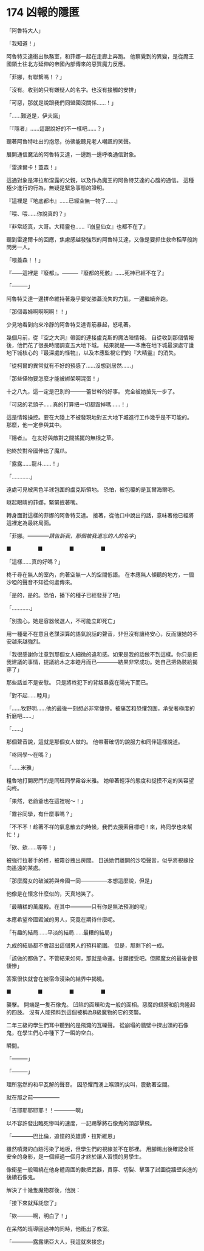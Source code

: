 # 174 凶報的隱匿

「阿魯特大人」

「我知道！」

阿魯特艾達衝出執務室，和菲娜一起在走廊上奔跑。
他察覺到的異變，是從魔王國領土往北方延伸的帝國內部傳來的惡質魔力反應。

「菲娜，有聯繫嗎！？」

「沒有。收到的只有嫌疑人的名字。也沒有接觸的安排」

「可惡，那就是說跟我們同盟國沒關係……！」

「……難道是，伊夫諾」

「『隱者』……這跟說好的不一樣吧……？」

聽著阿魯特吐出的抱怨，彷彿能聽見老人嘲諷的笑聲。

展開通信魔法的阿魯特艾達，一邊跑一邊呼喚通信對象。

「雷達爾卡！蓋森！」

這通對象是澤拉和涅露的父親，以及作為魔王的阿魯特艾達的心腹的通信。
這種極少進行的行為，無疑是緊急事態的證明。

『這裡是『地底都市』……已經空無一物了……』

「喂、喂……你說真的？」

『非常認真，大哥。大精靈也……『崩皇仙女』也都不在了』

聽到雷達爾卡的回應，焦慮感越發強烈的阿魯特艾達，又像是要抓住救命稻草般詢問另一人。

「喂蓋森！！」

『——這裡是『廢都』。———『廢都的死骸』……死神已經不在了』

「———」

阿魯特艾達一邊拼命維持著幾乎要從膝蓋流失的力氣，一邊繼續奔跑。

「那個毒婦啊啊啊啊！！」

少見地看到向來冷靜的阿魯特艾達青筋暴起，怒吼著。

幾個月前，從『空之大洞』帶回的連接盧克斯的魔法陣情報。
自從收到那個情報後，他們花了很長時間調查五大地下城。
結果就是——本應在地下城最深處守護地下城核心的『最深處的怪物』，以及本應監視它們的『大精靈』的消失。

「從柯爾的異常就有不好的預感了……沒想到居然……」

「那些怪物要怎麼才能被綁架啊混蛋！」

十之八九，這一定是巴別的———蕾甘幹的好事。
完全被她搶先一步了。

「可惡的老頭子……真的打算把一切都毀掉嗎……！」

這是情報操控。要在大陸上不被發現地對五大地下城進行工作幾乎是不可能的。
那麼，他一定參與其中。

『隱者』。
在友好與敵對之間搖擺的無根之草。

他終於對帝國伸出了魔爪。

「露露……龍斗……！」

「…………」

遠處可見被黑色半球包圍的盧克斯領地。
恐怕，被包覆的是瓦爾海爾吧。

瞇起眼睛的菲娜，緊緊抿著嘴。

轉身面對這樣的菲娜的阿魯特艾達。
接著，從他口中說出的話，意味著他已經將這裡定為最終局面。

「菲娜。————*請告訴我，那個被我遺忘的人的名字*」

■　　　　　■　　　　　■　　　　　■

「這樣……真的好嗎？」

柊千尋在無人的室內，向著空無一人的空間低語。
在本應無人傾聽的地方，一個沙啞的聲音不知從何處傳來。

「是的，是的。恐怕，播下的種子已經發芽了吧」

「…………」

「別擔心。她是容器候選人，不可能立即死亡」

用一種毫不在意且老謀深算的語氣說話的聲音，非但沒有讓柊安心，反而讓她的不安越來越強烈。

「我很感謝你注意到那個女人細微的違和感。如果是我的話做不到這樣。你只是把我建議的事情，提議給木之本睦月而已————結果非常成功。她自己把偽裝給揭穿了」

那些話並不是安慰。
只是將柊犯下的背叛暴露在陽光下而已。

「對不起……睦月」

「……牧野明……他的最後一刻想必非常悽慘。被痛苦和恐懼包圍，承受著極度的折磨吧……」

「……」

那個聲音說，這就是那個女人做的。
他帶著確切的說服力和同伴這樣說道。

「柊同學～在嗎？」

「……米雅」

粗魯地打開房門的是同班同學霧谷米雅。
她帶著輕浮的態度和捉摸不定的笑容望向柊。

「果然，老爺爺也在這裡呢～！」

「霧谷同學，有什麼事嗎？」

「不不不！趁著不祥的氣息散去的時候，我們去搜索目標吧！來，柊同學也來幫忙！」

「欸、欸……等等！」

被強行拉著手的柊，被霧谷拽出房間。
目送她們離開的沙啞聲音，似乎將視線投向遙遠的某處。

「那麼魔女的破滅將與帝國一同—————本想這麼說，但是」

他像是在懷念什麼似的，天真地笑了。

「最糟糕的萬魔殿。在其中————只有你是無法預測的呢」

本應希望帝國毀滅的男人，究竟在期待什麼呢。

「有趣的結局……平淡的結局……最糟的結局」

九成的結局都不會超出這個男人的預料範圍。
但是，那剩下的一成。

「該做的都做了。不管結果如何，那就是命運。甘願接受吧。但願魔女的最後會很悽慘」

答案很快就會在被宿命浸染的結界中揭曉。

■　　　　　■　　　　　■　　　　　■

襲擊。
開端是一隻石像鬼。
凹陷的面頰和鬼一般的面相。惡魔的翅膀和肌肉隆起的四肢。
沒有人能預料到這個被稱為B級魔物的它的突襲。

二年三級的學生們耳中聽到的是飛濺的瓦礫聲。
從崩塌的牆壁中探出頭的石像鬼，在學生們心中種下了一瞬的空白。

瞬間。

「———」

「———」

理所當然的和平瓦解的聲音。
因恐懼而湧上喉頭的尖叫，震動著空間。

就在那之前—————

「吉耶耶耶耶耶！！————啊」

以不容許發出臨死慘叫的速度，一記踢擊將石像鬼的頭部擊飛。

「————巴比倫，追憶的英雄譚・拉斯維恩」

雖然噴濺的血跡污染了地板，但學生們的視線並不在那裡。
用腳踢出後確認全班安全的身影，是一個經過一個月才終於讓人習慣的男學生。

像衛星一般環繞在他身體周圍的數把武器，貫穿、切裂、擊落了試圖從牆壁突進的後續石像鬼。

解決了十幾隻魔物群後，他說：

「接下來就拜託您了」

「欸———啊，明白了！」

在呆然的班導回過神的同時，他衝出了教室。

「————露露諾亞大人，我這就來接您」